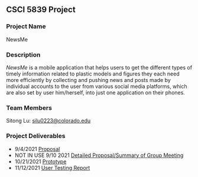 ## CSCI 5839 Project

### Project Name
NewsMe

### Description

_NewsMe_ is a mobile application that helps users to get the different types of timely information related to plastic models and figures they each need more efficiently by collecting and pushing news and posts made by individual accounts to the user from various social media platforms, which are also set by user him/herself, into just one application on their phones.

### Team Members

Sitong Lu: [silu0223@colorado.edu](mailto:silu0223@colorado.edu?subject=[GitHub]%20Question%20About%20Your%20CSCI%205839%20Project)

### Project Deliverables
- 9/4/2021 [Proposal](https://akitomoya616.github.io/CSCI5839_PROJECT/proposal.pdf)
- NOT IN USE 9/10 2021 [Detailed Proposal/Summary of Group Meeting](https://docs.google.com/document/d/14qLbGN13xTc7TP0LdM7coahMtoog9Xwai3sWFWhtbeM/edit?usp=sharing)
- 10/21/2021 [Prototype](https://www.figma.com/proto/Q6frTbws8q8O3tCfAkyvdt/Untitled?node-id=2%3A7&scaling=scale-down&page-id=0%3A1&starting-point-node-id=2%3A7&show-proto-sidebar=1)
- 11/12/2021 [User Testing Report](https://akitomoya616.github.io/CSCI5839_PROJECT/User%20Testing%20%26%20Revised%20Prototype.pdf)
